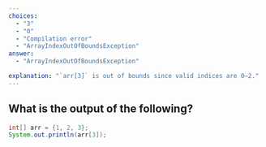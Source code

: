 ```yaml
---
choices:
  - "3"
  - "0"
  - "Compilation error"
  - "ArrayIndexOutOfBoundsException"
answer:
  - "ArrayIndexOutOfBoundsException"

explanation: "`arr[3]` is out of bounds since valid indices are 0–2."
---
```


## What is the output of the following?

```java
int[] arr = {1, 2, 3};
System.out.println(arr[3]);
